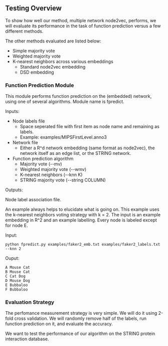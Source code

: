 ## Testing Overview

To show how well our method, multiple network node2vec, performs, we will
evaluate its performance in the task of function prediction versus
a few different methods.

The other methods evaluated are listed below:

- Simple majority vote
- Weighted majority vote
- K-nearest neighbors across various embeddings
    - Standard node2vec embedding
    - DSD embedding

### Function Prediction Module

This module performs function prediction on the (embedded) network, using
one of several algorithms. Module name is fpredict.

Inputs:

- Node labels file
    - Space seperated file with first item as node name and remaining
      as labels.
    - Example: examples/MIPSFirstLevel.anno3
- Network file
    - Either a R^d network embedding (same format as node2vec), the
      network itself as an edge list, or the STRING network.
- Function prediction algorithm
    - Majority vote (--mv)
    - Weighted majority vote (--wmv)
    - K-nearest neighbors (--knn K)
    - STRING majority vote (--string COLUMN)

Outputs:

Node label association file.

An example always helps to elucidate what is going on. This example
uses the k-nearest neighbors voting strategy with k = 2. The input is
an example embedding in R^2 and an example labelling. Every node is
labeled except for node E.

Input: 

```
python fpredict.py examples/faker2_emb.txt examples/faker2_labels.txt --knn 2
```

Ouput:

```
A Mouse Cat
B Mouse Cat
C Cat Dog
D Mouse Dog
E Bubbaloo
F Bubbaloo
```

### Evaluation Strategy

The perfomance measurement strategy is very simple. We will do
it using 2-fold cross validation. We will randomly remove half of the labels,
run function prediction on it, and evaluate the accuracy.

We want to test the performance of our algorithm on the STRING protein
interaction database.
